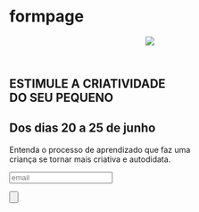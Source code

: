 # formpage
<!DOCTYPE html>
<html lang="en">
<head>
    <meta charset="UTF-8">
    <meta http-equiv="X-UA-Compatible" content="IE=edge">
    <meta name="viewport" content="width=device-width, initial-scale=1.0">
    <link href="formulario.css" type="text/css" rel="stylesheet">
    <title>Document</title>
</head>
<body >
    <header>
        <img src="incrivel.png">
    </header><div>  
    <main>
        <section>
            <h1>ESTIMULE A CRIATIVIDADE <br> DO SEU PEQUENO</h1>
            <h2 class="data">Dos dias 20 a 25 de junho</h2>
            <p>Entenda o processo de aprendizado que faz uma <br>criança se tornar mais criativa e autodidata.</p>
            <form><input type="email" placeholder="email"></form>
            <form><input type="button"></form>
        </section>
    </main>
 </div> 
</body>
</html>
